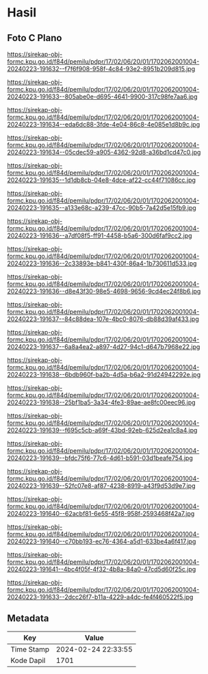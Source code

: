 # Hasil

## Foto C Plano

https://sirekap-obj-formc.kpu.go.id/f84d/pemilu/pdpr/17/02/06/20/01/1702062001004-20240223-191632--f7f6f908-958f-4c84-93e2-8951b209d815.jpg

https://sirekap-obj-formc.kpu.go.id/f84d/pemilu/pdpr/17/02/06/20/01/1702062001004-20240223-191633--805abe0e-d695-4641-9900-317c98fe7aa6.jpg

https://sirekap-obj-formc.kpu.go.id/f84d/pemilu/pdpr/17/02/06/20/01/1702062001004-20240223-191634--eda6dc88-3fde-4e04-86c8-4e085e1d8b9c.jpg

https://sirekap-obj-formc.kpu.go.id/f84d/pemilu/pdpr/17/02/06/20/01/1702062001004-20240223-191634--05cdec59-a905-4362-92d8-a36bd1cd47c0.jpg

https://sirekap-obj-formc.kpu.go.id/f84d/pemilu/pdpr/17/02/06/20/01/1702062001004-20240223-191635--1d1db8cb-04e8-4dce-af22-cc44f71086cc.jpg

https://sirekap-obj-formc.kpu.go.id/f84d/pemilu/pdpr/17/02/06/20/01/1702062001004-20240223-191635--a133e68c-a239-47cc-90b5-7a42d5e15fb9.jpg

https://sirekap-obj-formc.kpu.go.id/f84d/pemilu/pdpr/17/02/06/20/01/1702062001004-20240223-191636--a7df08f5-ff91-4458-b5a6-300d6faf9cc2.jpg

https://sirekap-obj-formc.kpu.go.id/f84d/pemilu/pdpr/17/02/06/20/01/1702062001004-20240223-191636--2c33893e-b841-430f-86a4-1b730611d533.jpg

https://sirekap-obj-formc.kpu.go.id/f84d/pemilu/pdpr/17/02/06/20/01/1702062001004-20240223-191636--d8e43f30-98e5-4698-9656-9cd4ec24f8b6.jpg

https://sirekap-obj-formc.kpu.go.id/f84d/pemilu/pdpr/17/02/06/20/01/1702062001004-20240223-191637--84c88dea-107e-4bc0-8076-db88d39af433.jpg

https://sirekap-obj-formc.kpu.go.id/f84d/pemilu/pdpr/17/02/06/20/01/1702062001004-20240223-191637--6a8a4ea2-a897-4d27-94c1-d647b7968e22.jpg

https://sirekap-obj-formc.kpu.go.id/f84d/pemilu/pdpr/17/02/06/20/01/1702062001004-20240223-191638--6bdb960f-ba2b-4d5a-b6a2-91d24942292e.jpg

https://sirekap-obj-formc.kpu.go.id/f84d/pemilu/pdpr/17/02/06/20/01/1702062001004-20240223-191638--25bf1ba5-3a34-4fe3-89ae-ae8fc00eec96.jpg

https://sirekap-obj-formc.kpu.go.id/f84d/pemilu/pdpr/17/02/06/20/01/1702062001004-20240223-191639--f695c5cb-a69f-43bd-92eb-625d2ea1c8a4.jpg

https://sirekap-obj-formc.kpu.go.id/f84d/pemilu/pdpr/17/02/06/20/01/1702062001004-20240223-191639--bfdc75f6-77c6-4d61-b591-03d1beafe754.jpg

https://sirekap-obj-formc.kpu.go.id/f84d/pemilu/pdpr/17/02/06/20/01/1702062001004-20240223-191639--52fc07e8-af87-4238-8919-a43f9d53d9e7.jpg

https://sirekap-obj-formc.kpu.go.id/f84d/pemilu/pdpr/17/02/06/20/01/1702062001004-20240223-191640--62acbf81-6e55-45f8-958f-2593468f42a7.jpg

https://sirekap-obj-formc.kpu.go.id/f84d/pemilu/pdpr/17/02/06/20/01/1702062001004-20240223-191640--c70bb193-ec76-4364-a5d1-633be4a6f417.jpg

https://sirekap-obj-formc.kpu.go.id/f84d/pemilu/pdpr/17/02/06/20/01/1702062001004-20240223-191641--4bc4f05f-4f32-4b8a-84a0-47cd5d60f25c.jpg

https://sirekap-obj-formc.kpu.go.id/f84d/pemilu/pdpr/17/02/06/20/01/1702062001004-20240223-191633--2dcc26f7-b11a-4229-a4dc-fe4f460522f5.jpg


## Metadata

| Key        | Value               |
| ---------- | ------------------- |
| Time Stamp | 2024-02-24 22:33:55 |
| Kode Dapil | 1701                |



